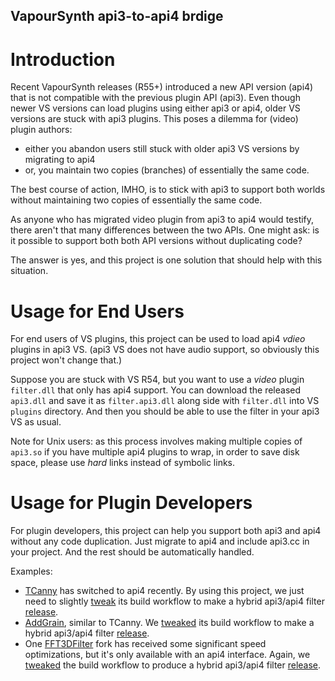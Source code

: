 VapourSynth api3-to-api4 brdige
-------------------------------

# Introduction

Recent VapourSynth releases (R55+) introduced a new API version (api4) that is
not compatible with the previous plugin API (api3). Even though newer VS versions
can load plugins using either api3 or api4, older VS versions are stuck with
api3 plugins. This poses a dilemma for (video) plugin authors:
 - either you abandon users still stuck with older api3 VS versions by migrating to api4
 - or, you maintain two copies (branches) of essentially the same code.

The best course of action, IMHO, is to stick with api3 to support both worlds
without maintaining two copies of essentially the same code.

As anyone who has migrated video plugin from api3 to api4 would testify, there
aren't that many differences between the two APIs. One might ask: is it possible
to support both both API versions without duplicating code?

The answer is yes, and this project is one solution that should help with this
situation.

# Usage for End Users

For end users of VS plugins, this project can be used to load api4 *vdieo* plugins
in api3 VS. (api3 VS does not have audio support, so obviously this project won't
change that.)

Suppose you are stuck with VS R54, but you want to use a *video* plugin `filter.dll`
that only has api4 support. You can download the released `api3.dll` and save it
as `filter.api3.dll` along side with `filter.dll` into VS `plugins` directory. And
then you should be able to use the filter in your api3 VS as usual.

Note for Unix users: as this process involves making multiple copies of `api3.so`
if you have multiple api4 plugins to wrap, in order to save disk space, please
use *hard* links instead of symbolic links.

# Usage for Plugin Developers

For plugin developers, this project can help you support both api3 and api4 without
any code duplication. Just migrate to api4 and include api3.cc in your project. And
the rest should be automatically handled.

Examples:
 - [TCanny](https://github.com/HomeOfVapourSynthEvolution/VapourSynth-TCanny) has switched to api4 recently. By using this project, we just need to slightly [tweak](https://github.com/AmusementClub/VapourSynth-TCanny/commit/4700c10c0118a9178604240d3fe131bf72228e72) its build workflow to make a hybrid api3/api4 filter [release](https://github.com/AmusementClub/VapourSynth-TCanny/releases/tag/r13.AC2).
 - [AddGrain](https://github.com/HomeOfVapourSynthEvolution/VapourSynth-AddGrain), similar to TCanny. We [tweaked](https://github.com/AmusementClub/VapourSynth-AddGrain/commit/4e8d7ab18252f3f92ee2abdd26f998e3128e22a4#diff-d0777657fa3fd81d23aaf7273e58aee453b04e67882517900c56daeef9b3e4c1R29-R35) its build workflow to make a hybrid api3/api4 filter [release](https://github.com/AmusementClub/VapourSynth-AddGrain/releases/tag/r9.AC).
 - One [FFT3DFilter](https://github.com/myrsloik/VapourSynth-FFT3DFilter) fork has received some significant speed optimizations, but it's only available with an api4 interface. Again, we [tweaked](https://github.com/AmusementClub/VapourSynth-FFT3DFilter/commit/65a310689d29e7f4725b8169d3bac2c0f577367e) the build workflow to produce a hybrid api3/api4 filter [release](https://github.com/AmusementClub/VapourSynth-FFT3DFilter/releases/tag/R2.AC).
